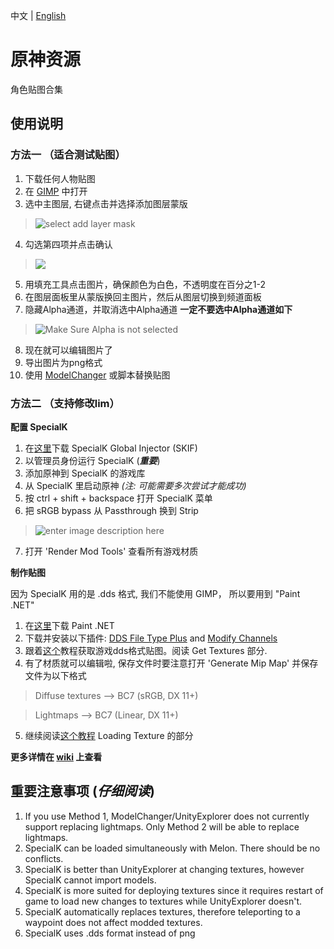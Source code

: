 中文 | [English](https://github.com/zeroruka/GI_Textures)
# 原神资源
角色贴图合集

## 使用说明
### 方法一 （适合测试贴图）
 1. 下载任何人物贴图
 2. 在 [GIMP](https://www.gimp.org/) 中打开
 3. 选中主图层, 右键点击并选择添加图层蒙版
>![select add layer mask](https://i.imgur.com/yHC66Fd_d.webp?maxwidth=760&fidelity=grand)
 4. 勾选第四项并点击确认
>![](https://i.imgur.com/6LelrEy_d.webp?maxwidth=760&fidelity=grand)
 5. 用填充工具点击图片，确保颜色为白色，不透明度在百分之1-2
 6. 在图层面板里从蒙版换回主图片，然后从图层切换到频道面板
 7. 隐藏Alpha通道，并取消选中Alpha通道
  **一定不要选中Alpha通道如下**
 >![Make Sure Alpha is not selected](https://i.imgur.com/2t5FcUP_d.webp?maxwidth=760&fidelity=grand)
 8. 现在就可以编辑图片了
 9. 导出图片为png格式
 10. 使用 [ModelChanger](https://github.com/portra400nc/ModelChanger) 或脚本替换贴图

### 方法二 （支持修改lim）
**配置 SpecialK**

1. 在[这里](https://wiki.special-k.info/SpecialK/Global)下载 SpecialK Global Injector (SKIF) 
2. 以管理员身份运行 SpecialK (***重要***)
3. 添加原神到 SpecialK 的游戏库
4. 从 SpecialK 里启动原神 *(注: 可能需要多次尝试才能成功)*
5. 按 ctrl + shift + backspace 打开 SpecialK 菜单
6. 把 sRGB bypass 从 Passthrough 换到 Strip
>![enter image description here](https://i.imgur.com/gkqZibH_d.webp?maxwidth=760&fidelity=grand)
7. 打开 'Render Mod Tools' 查看所有游戏材质

**制作贴图**

因为 SpecialK 用的是 .dds 格式, 我们不能使用 GIMP， 所以要用到 "Paint .NET"

1. 在[这里](https://www.dotpdn.com/files/paint.net.4.3.10.install.anycpu.web.zip)下载 Paint .NET 
2. 下载并安装以下插件: [DDS File Type Plus](https://forums.getpaint.net/topic/111731-dds-filetype-plus-04-11-2022/) and [Modify Channels](https://forums.getpaint.net/topic/110805-modify-channels-v111-2022-03-07/)
3.  跟着[这个](https://steamcommunity.com/sharedfiles/filedetails/?id=1491783680)教程获取游戏dds格式贴图。阅读 Get Textures 部分.
4. 有了材质就可以编辑啦, 保存文件时要注意打开 'Generate Mip Map' 并保存文件为以下格式 
> Diffuse textures --> BC7 (sRGB, DX 11+)

> Lightmaps --> BC7 (Linear, DX 11+)
5. 继续阅读[这个教程](https://steamcommunity.com/sharedfiles/filedetails/?id=1491783680) Loading Texture 的部分


**更多详情在 [wiki](https://wiki.special-k.info/SpecialK) 上查看**
## 重要注意事项 (*仔细阅读*)

1. If you use Method 1, ModelChanger/UnityExplorer does not currently support replacing lightmaps. Only Method 2 will be able to replace lightmaps.
2. SpecialK can be loaded simultaneously with Melon. There should be no conflicts.
3. SpecialK is better than UnityExplorer at changing textures, however SpecialK cannot import models.
4. SpecialK is more suited for deploying textures since it requires restart of game to load new changes to textures while UnityExplorer doesn't.
5. SpecialK automatically replaces textures, therefore teleporting to a waypoint does not affect modded textures.
6. SpecialK uses .dds format instead of png

